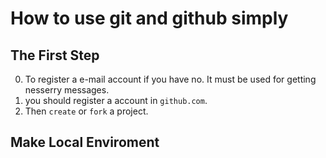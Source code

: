 # How to use git and github simply

## The First Step

0. To register a e-mail account if you have no. It must be used for getting nesserry messages.
1. you should register a account in `github.com`.
2. Then `create` or `fork` a project.

## Make Local Enviroment
